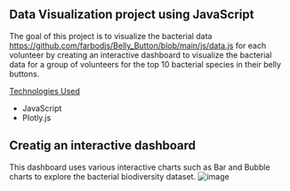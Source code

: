 ## Data Visualization project using JavaScript
The goal of this project is to visualize the bacterial data https://github.com/farbodjs/Belly_Button/blob/main/js/data.js for each volunteer by creating an interactive dashboard to visualize the bacterial data for a group of volunteers for the top 10 bacterial species in their belly buttons.

<ins>Technologies Used</ins>
- JavaScript
- Plotly.js

## Creatig an interactive dashboard
This dashboard uses various interactive charts such as Bar and Bubble charts to explore the bacterial biodiversity dataset.
![image](https://user-images.githubusercontent.com/86033316/151749879-73ae716c-6954-4531-9ee9-ec8fbc1cb029.png)
